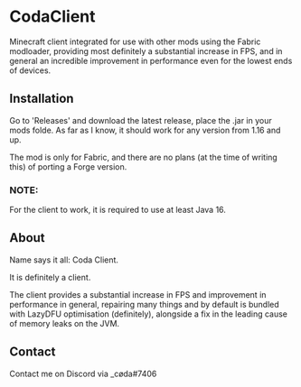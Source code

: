 # CodaClient
Minecraft client integrated for use with other mods using the Fabric modloader, providing most definitely a substantial increase in FPS, and in general an incredible improvement in performance even for the lowest ends of devices.

## Installation
Go to 'Releases' and download the latest release, place the .jar in your mods folde. As far as I know, it should work for any version from 1.16 and up.

The mod is only for Fabric, and there are no plans (at the time of writing this) of porting a Forge version.

### NOTE:
For the client to work, it is required to use at least Java 16.

## About
Name says it all: Coda Client.

It is definitely a client.

The client provides a substantial increase in FPS and improvement in performance in general, repairing many things and by default is bundled with LazyDFU optimisation (definitely), alongside a fix in the leading cause of memory leaks on the JVM.

## Contact
Contact me on Discord via _cøda#7406
